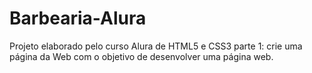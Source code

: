 # Barbearia-Alura
Projeto elaborado pelo curso Alura de HTML5 e CSS3 parte 1: crie uma página da Web com o objetivo de desenvolver uma página web.
